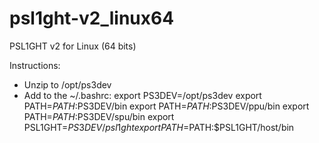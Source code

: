 psl1ght-v2_linux64
==================

PSL1GHT v2 for Linux (64 bits)


Instructions:
* Unzip to /opt/ps3dev
* Add to the ~/.bashrc:
	export PS3DEV=/opt/ps3dev
	export PATH=$PATH:$PS3DEV/bin
	export PATH=$PATH:$PS3DEV/ppu/bin
	export PATH=$PATH:$PS3DEV/spu/bin
	export PSL1GHT=$PS3DEV/psl1ght
	export PATH=$PATH:$PSL1GHT/host/bin
